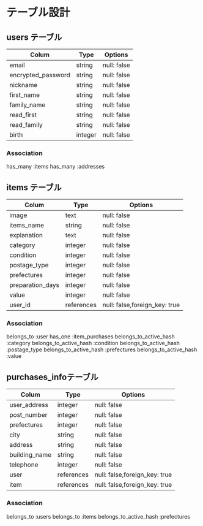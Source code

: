 # テーブル設計

## users テーブル

| Colum                | Type    | Options     |
| -------------------  | ------  | ----------  |
|email                 |string   |null: false  |
|encrypted_password    |string   |null: false  |
|nickname              |string   |null: false  |
|first_name            |string   |null: false  |
|family_name           |string   |null: false  |
|read_first            |string   |null: false  |
|read_family           |string   |null: false  |
|birth                 |integer  |null: false  |

### Association
has_many :items
has_many :addresses

## items テーブル

| Colum           | Type     | Options                     |
| --------------- | -------  | --------------------------- |
|image            |text      |null: false                  |
|items_name       |string    |null: false                  |
|explanation      |text      |null: false                  |
|category         |integer   |null: false                  |
|condition        |integer   |null: false                  |
|postage_type     |integer   |null: false                  |
|prefectures      |integer   |null: false                  |
|preparation_days |integer   |null: false                  |
|value            |integer   |null: false                  |
|user_id          |references|null: false,foreign_key: true|


### Association
belongs_to :user
has_one :item_purchases
belongs_to_active_hash :category
belongs_to_active_hash :condition
belongs_to_active_hash :postage_type
belongs_to_active_hash :prefectures
belongs_to_active_hash :value




## purchases_infoテーブル

| Colum        | Type     | Options                     |
| ------------ | -------- | --------------------------- |
|user_address  |integer   |null: false                  |
|post_number   |integer   |null: false                  |
|prefectures   |integer   |null: false                  |
|city          |string    |null: false                  |
|address       |string    |null: false                  |
|building_name |string    |null: false                  |
|telephone     |integer   |null: false                  |
|user          |references|null: false,foreign_key: true|
|item          |references|null: false,foreign_key: true|

### Association
belongs_to :users
belongs_to :items
belongs_to_active_hash :prefectures

